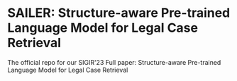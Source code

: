 # SAILER: Structure-aware Pre-trained Language Model for Legal Case Retrieval
The official repo for our SIGIR'23 Full paper: Structure-aware Pre-trained Language Model for Legal Case Retrieval

